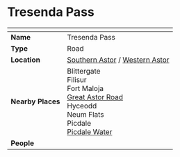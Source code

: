 # Tresenda Pass

| []() | |
| --- | --- |
| **Name** | Tresenda Pass |
| **Type** | Road |
| **Location** | [Southern Astor](../regions/southern-astor.md) / [Western Astor](../regions/western-astor.md) |
| **Nearby Places** | Blittergate<br />Filisur<br />Fort Maloja<br />[Great Astor Road](great-astor-road.md)<br />Hyceodd<br />Neum Flats<br />Picdale<br />[Picdale Water](../rivers-lakes/picdale-water.md) |
| **People** | |
